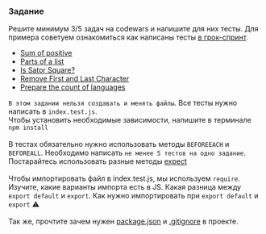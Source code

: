 ### Задание
Решите минимум 3/5 задач на codewars и напишите для них тесты. Для примера советуем ознакомиться как написаны тесты [в грок-спринт](https://github.com/Elbrus-Bootcamp/grok-js-base/).

- [Sum of positive](https://www.codewars.com/kata/5715eaedb436cf5606000381/train/javascript)
- [Parts of a list](https://www.codewars.com/kata/56f3a1e899b386da78000732/train/javascript)
- [Is Sator Square?](https://www.codewars.com/kata/5cb7baa989b1c50014a53333/train/javascript)
- [Remove First and Last Character](https://www.codewars.com/kata/56bc28ad5bdaeb48760009b0/train/javascript)
- [Prepare the count of languages](https://www.codewars.com/kata/5828713ed04efde70e000346/train/javascript)

`В этом задании нельзя создавать и менять файлы`. Все тесты нужно написать в `index.test.js`.   
Чтобы установить необходимые зависимости, напишите в терминале `npm install`   
<br>
В тестах обязательно нужно использовать методы `BEFOREEACH` и `BEFOREALL`. Необходимо написать `не менее 5 тестов на одно задание`. Постарайтесь использовать разные методы [expect](https://jestjs.io/ru/docs/expect)   
<br>
Чтобы импортировать файл в index.test.js, мы используем `require`. Изучите, какие варианты импорта есть в JS. Какая разница между `export default` и `export`. Как нужно импортировать при `export default` и `export` :warning:  
<br>
Так же, прочтите зачем нужен [package.json](https://softovik.net/zachem-nuzhen-package-lock-json-i-package-json) и [.gitignore](https://tyapk.ru/blog/post/gitignore#:~:text=%D0%BD%D0%B0%20%D1%87%D1%82%D0%B5%D0%BD%D0%B8%D0%B5-,.,glob%20%D1%84%D0%BE%D1%80%D0%BC%D0%B0%D1%82%20%D0%B4%D0%BB%D1%8F%20%D0%B2%D1%8B%D0%B1%D0%BE%D1%80%D0%BA%D0%B8%20%D1%84%D0%B0%D0%B9%D0%BB%D0%BE%D0%B2.) в проекте.
